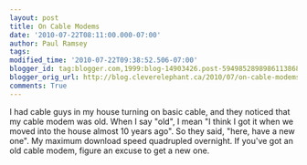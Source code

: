 ```yaml
---
layout: post
title: On Cable Modems
date: '2010-07-22T08:11:00.000-07:00'
author: Paul Ramsey
tags: 
modified_time: '2010-07-22T09:38:52.506-07:00'
blogger_id: tag:blogger.com,1999:blog-14903426.post-5949852898986113868
blogger_orig_url: http://blog.cleverelephant.ca/2010/07/on-cable-modems.html
comments: True
---
```


I had cable guys in my house turning on basic cable, and they noticed that my cable modem was old. When I say "old", I mean "I think I got it when we moved into the house almost 10 years ago". So they said, "here, have a new one". My maximum download speed quadrupled overnight. If you've got an old cable modem, figure an excuse to get a new one.

